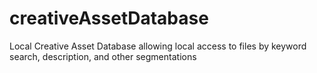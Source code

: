 # creativeAssetDatabase
Local Creative Asset Database allowing local access to files by keyword search, description, and other segmentations
